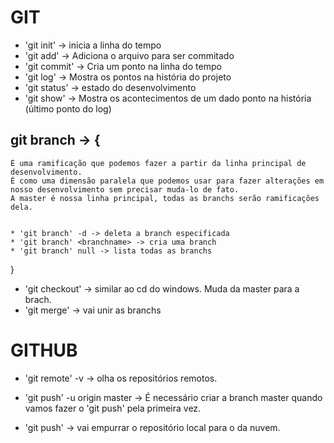 # GIT

* 'git init' -> inicia a linha do tempo
* 'git add' -> Adiciona o arquivo para ser commitado
* 'git commit' -> Cria um ponto na linha do tempo
* 'git log' -> Mostra os pontos na história do projeto
* 'git status' -> estado do desenvolvimento
* 'git show' -> Mostra os acontecimentos de um dado ponto na história (último ponto do log)


## git branch -> {

    É uma ramificação que podemos fazer a partir da linha principal de desenvolvimento.
    É como uma dimensão paralela que podemos usar para fazer alterações em nosso desenvolvimento sem precisar muda-lo de fato.
    A master é nossa linha principal, todas as branchs serão ramificações dela.


    * 'git branch' -d -> deleta a branch especificada
    * 'git branch' <branchname> -> cria uma branch
    * 'git branch' null -> lista todas as branchs

}

* 'git checkout' -> similar ao cd do windows. Muda da master para a brach.
* 'git merge' -> vai unir as branchs




# GITHUB

* 'git remote' -v -> olha os repositórios remotos.

* 'git push' -u origin master -> É necessário criar a branch master quando vamos fazer o 'git push' pela primeira vez.
* 'git push' -> vai empurrar o repositório local para o da nuvem.
